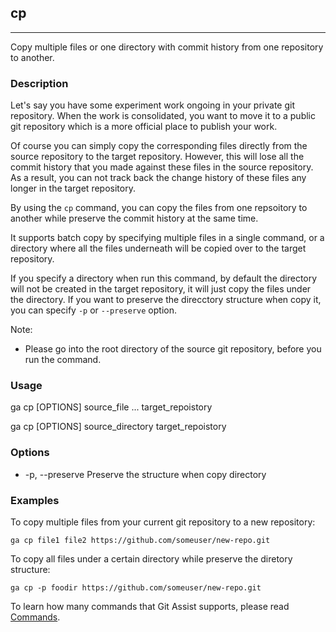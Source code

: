 ## cp

---

Copy multiple files or one directory with commit history from one repository to another.

### Description

Let's say you have some experiment work ongoing in your private git repository. When the work is consolidated, you want to move it to a public git repository which is a more official place to publish your work.

Of course you can simply copy the corresponding files directly from the source repository to the target repository. However, this will lose all the commit history that you made against these files in the source repository. As a result, you can not track back the change history of these files any longer in the target repository.

By using the `cp` command, you can copy the files from one repsoitory to another while preserve the commit history at the same time.

It supports batch copy by specifying multiple files in a single command, or a directory where all the files underneath will be copied over to the target repository.

If you specify a directory when run this command, by default the directory will not be created in the target repository, it will just copy the files under the directory. If you want to preserve the direcctory structure when copy it, you can specify `-p` or `--preserve` option.

Note:
* Please go into the root directory of the source git repository, before you run the command.

### Usage

ga cp [OPTIONS] source_file ... target_repoistory

ga cp [OPTIONS] source_directory target_repoistory

### Options

* -p, --preserve  Preserve the structure when copy directory

### Examples


To copy multiple files from your current git repository to a new repository:
```shell
ga cp file1 file2 https://github.com/someuser/new-repo.git
```

To copy all files under a certain directory while preserve the diretory structure:
```shell
ga cp -p foodir https://github.com/someuser/new-repo.git
```

To learn how many commands that Git Assist supports, please read [Commands](commands.md).